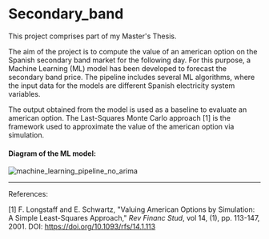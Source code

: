 # Secondary_band

This project comprises part of my Master's Thesis. 

The aim of the project is to compute the value of an american option on the Spanish secondary band market for 
the following day. For this purpose, a Machine Learning (ML) model has been developed to forecast the secondary band price. The pipeline includes 
several ML algorithms, where the input data for the models are different Spanish electricity system variables. 

The output obtained from the model is used as a baseline to evaluate an american option. The Last-Squares Monte Carlo 
approach [1] is the framework used to approximate the value of the american option via simulation.

#### Diagram of the ML model:

![machine_learning_pipeline_no_arima](https://cloud.githubusercontent.com/assets/23661636/24836767/f6cca454-1d24-11e7-9da5-5979c10e8087.png)

---
References:

[1] F. Longstaff and E. Schwartz, "Valuing American Options by Simulation: A Simple Least-Squares Approach," _Rev Financ Stud_,
vol 14, (1), pp. 113-147, 2001. DOI: https://doi.org/10.1093/rfs/14.1.113
